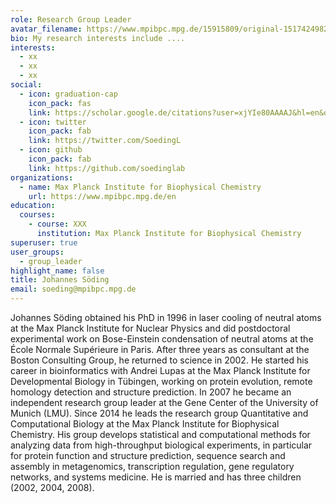 ```yaml
---
role: Research Group Leader
avatar_filename: https://www.mpibpc.mpg.de/15915809/original-1517424982.jpg?t=eyJ3aWR0aCI6MjgwLCJoZWlnaHQiOjM2MCwiZml0IjoiY3JvcCIsImZpbGVfZXh0ZW5zaW9uIjoianBnIiwib2JqX2lkIjoxNTkxNTgwOX0%3D--bd79454b5c698d5395a5edc1650fe04963d85166
bio: My research interests include ....
interests:
  - xx
  - xx
  - xx
social:
  - icon: graduation-cap
    icon_pack: fas
    link: https://scholar.google.de/citations?user=xjYIe80AAAAJ&hl=en&oi=ao
  - icon: twitter
    icon_pack: fab
    link: https://twitter.com/SoedingL
  - icon: github
    icon_pack: fab
    link: https://github.com/soedinglab
organizations:
  - name: Max Planck Institute for Biophysical Chemistry
    url: https://www.mpibpc.mpg.de/en
education:
  courses:
    - course: XXX
      institution: Max Planck Institute for Biophysical Chemistry
superuser: true
user_groups:
  - group_leader
highlight_name: false
title: Johannes Söding
email: soeding@mpibpc.mpg.de
---
```


Johannes Söding obtained his PhD in 1996 in laser cooling of neutral atoms at the Max Planck Institute for Nuclear Physics and did postdoctoral experimental work on Bose-Einstein condensation of neutral atoms at the École Normale Supérieure in Paris. After three years as consultant at the Boston Consulting Group, he returned to science in 2002. He started his career in bioinformatics with Andrei Lupas at the Max Planck Institute for Developmental Biology in Tübingen, working on protein evolution, remote homology detection and structure prediction. In 2007 he became an independent research group leader at the Gene Center of the University of Munich (LMU). Since 2014 he leads the research group Quantitative and Computational Biology at the Max Planck Institute for Biophysical Chemistry. His group develops statistical and computational methods for analyzing data from high-throughput biological experiments, in particular for protein function and structure prediction, sequence search and assembly in metagenomics, transcription regulation, gene regulatory networks, and systems medicine. He is married and has three children (2002, 2004, 2008). 



